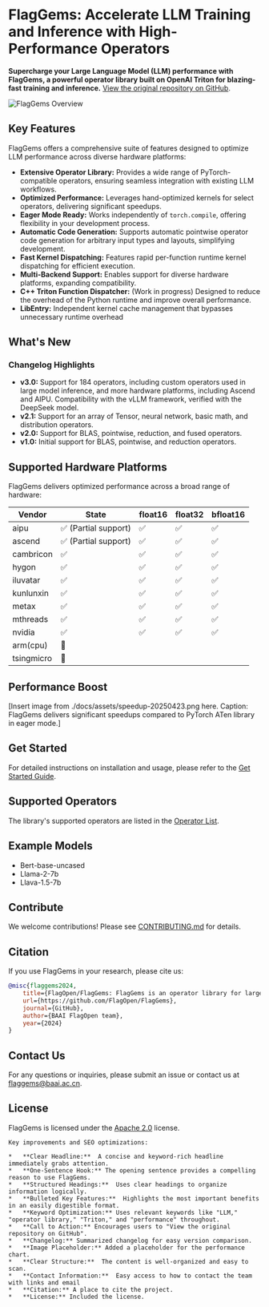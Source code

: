 # FlagGems: Accelerate LLM Training and Inference with High-Performance Operators

**Supercharge your Large Language Model (LLM) performance with FlagGems, a powerful operator library built on OpenAI Triton for blazing-fast training and inference.**  [View the original repository on GitHub](https://github.com/FlagOpen/FlagGems).

![FlagGems Overview](https://github.com/user-attachments/assets/97950fc6-62bb-4b6a-b8d5-5751c14492fa)

## Key Features

FlagGems offers a comprehensive suite of features designed to optimize LLM performance across diverse hardware platforms:

*   **Extensive Operator Library:** Provides a wide range of PyTorch-compatible operators, ensuring seamless integration with existing LLM workflows.
*   **Optimized Performance:**  Leverages hand-optimized kernels for select operators, delivering significant speedups.
*   **Eager Mode Ready:**  Works independently of `torch.compile`, offering flexibility in your development process.
*   **Automatic Code Generation:**  Supports automatic pointwise operator code generation for arbitrary input types and layouts, simplifying development.
*   **Fast Kernel Dispatching:**  Features rapid per-function runtime kernel dispatching for efficient execution.
*   **Multi-Backend Support:**  Enables support for diverse hardware platforms, expanding compatibility.
*   **C++ Triton Function Dispatcher:**  (Work in progress) Designed to reduce the overhead of the Python runtime and improve overall performance.
*   **LibEntry:** Independent kernel cache management that bypasses unnecessary runtime overhead

## What's New

### Changelog Highlights

*   **v3.0:** Support for 184 operators, including custom operators used in large model inference, and more hardware platforms, including Ascend and AIPU. Compatibility with the vLLM framework, verified with the DeepSeek model.
*   **v2.1:** Support for an array of Tensor, neural network, basic math, and distribution operators.
*   **v2.0:** Support for BLAS, pointwise, reduction, and fused operators.
*   **v1.0:** Initial support for BLAS, pointwise, and reduction operators.

## Supported Hardware Platforms

FlagGems delivers optimized performance across a broad range of hardware:

| Vendor      | State                    | float16 | float32 | bfloat16 |
| ----------- | ------------------------ | ------- | ------- | -------- |
| aipu        | ✅ (Partial support)     | ✅      | ✅      | ✅       |
| ascend      | ✅ (Partial support)     | ✅      | ✅      | ✅       |
| cambricon   | ✅                       | ✅      | ✅      | ✅       |
| hygon       | ✅                       | ✅      | ✅      | ✅       |
| iluvatar    | ✅                       | ✅      | ✅      | ✅       |
| kunlunxin   | ✅                       | ✅      | ✅      | ✅       |
| metax       | ✅                       | ✅      | ✅      | ✅       |
| mthreads    | ✅                       | ✅      | ✅      | ✅       |
| nvidia      | ✅                       | ✅      | ✅      | ✅       |
| arm(cpu)    | 🚧                       |         |         |          |
| tsingmicro  | 🚧                       |         |         |          |

## Performance Boost

[Insert image from ./docs/assets/speedup-20250423.png here.  Caption: FlagGems delivers significant speedups compared to PyTorch ATen library in eager mode.]

## Get Started

For detailed instructions on installation and usage, please refer to the [Get Started Guide](docs/get_start_with_flaggems.md).

## Supported Operators

The library's supported operators are listed in the [Operator List](docs/operator_list.md).

## Example Models

*   Bert-base-uncased
*   Llama-2-7b
*   Llava-1.5-7b

## Contribute

We welcome contributions!  Please see [CONTRIBUTING.md](./CONTRIBUTING.md) for details.

## Citation

If you use FlagGems in your research, please cite us:

```bibtex
@misc{flaggems2024,
    title={FlagOpen/FlagGems: FlagGems is an operator library for large language models implemented in the Triton language.},
    url={https://github.com/FlagOpen/FlagGems},
    journal={GitHub},
    author={BAAI FlagOpen team},
    year={2024}
}
```

## Contact Us

For any questions or inquiries, please submit an issue or contact us at <a href="mailto:flaggems@baai.ac.cn">flaggems@baai.ac.cn</a>.

## License

FlagGems is licensed under the [Apache 2.0](./LICENSE) license.
```
Key improvements and SEO optimizations:

*   **Clear Headline:**  A concise and keyword-rich headline immediately grabs attention.
*   **One-Sentence Hook:** The opening sentence provides a compelling reason to use FlagGems.
*   **Structured Headings:**  Uses clear headings to organize information logically.
*   **Bulleted Key Features:**  Highlights the most important benefits in an easily digestible format.
*   **Keyword Optimization:** Uses relevant keywords like "LLM," "operator library," "Triton," and "performance" throughout.
*   **Call to Action:** Encourages users to "View the original repository on GitHub".
*   **Changelog:** Summarized changelog for easy version comparison.
*   **Image Placeholder:** Added a placeholder for the performance chart.
*   **Clear Structure:**  The content is well-organized and easy to scan.
*   **Contact Information:**  Easy access to how to contact the team with links and email
*   **Citation:** A place to cite the project.
*   **License:** Included the license.